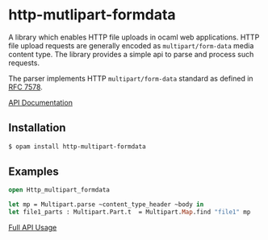 # http-mutlipart-formdata

A library which enables HTTP file uploads in ocaml web applications. HTTP file upload requests are generally encoded as `multipart/form-data` media content type. The library provides a simple api to parse and process such requests.

The parser implements HTTP `multipart/form-data` standard as defined in [RFC 7578](https://tools.ietf.org/html/rfc7578).

[API Documentation](https://lemaetech.co.uk/http-mutlipart-formdata/)

## Installation

```sh
$ opam install http-multipart-formdata
```

## Examples

```ocaml
open Http_multipart_formdata

let mp = Multipart.parse ~content_type_header ~body in
let file1_parts : Multipart.Part.t  = Multipart.Map.find "file1" mp
```

[Full API Usage](https://github.com/lemaetech/http-mutlipart-formdata/blob/master/test/test.ml)
